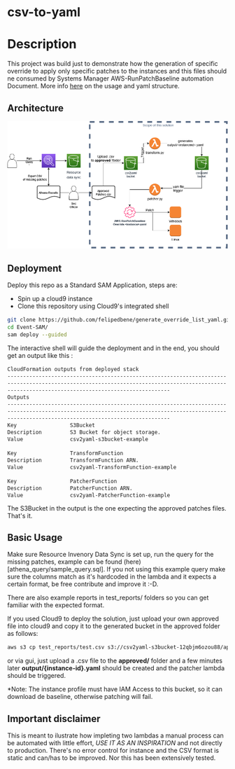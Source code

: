 # csv-to-yaml
# Description
This project was build just to demonstrate how the generation of specific override to apply only specific patches to the instances and this files should ne consumed by Systems Manager AWS-RunPatchBaseline automation Document. 
More info [here](https://docs.aws.amazon.com/systems-manager/latest/userguide/override-list-scenario.html) on the usage and yaml structure.

## Architecture

![Architecture](images/csv2yaml-patcher.drawio.png)

## Deployment

Deploy this repo as a Standard SAM Application, steps are:

- Spin up a cloud9 instance
- Clone this repository using Cloud9's integrated shell

```bash
git clone https://github.com/felipedbene/generate_override_list_yaml.git
cd Event-SAM/
sam deploy --guided
```
The interactive shell will guide the deployment and in the end, you should get an output like this :
 
```
CloudFormation outputs from deployed stack
------------------------------------------------------------------------------------------------------------------------------------------------------------------------------------------------
Outputs                                                                                                                                                                                        
------------------------------------------------------------------------------------------------------------------------------------------------------------------------------------------------
Key                 S3Bucket                                                                                                                                                                   
Description         S3 Bucket for object storage.                                                                                                                                              
Value               csv2yaml-s3bucket-example                                                                                                                                            

Key                 TransformFunction                                                                                                                                                          
Description         TransformFunction ARN.                                                                                                                                                     
Value               csv2yaml-TransformFunction-example                                                                                                                                    

Key                 PatcherFunction                                                                                                                                                            
Description         PatcherFunction ARN.                                                                                                                                                       
Value               csv2yaml-PatcherFunction-example  
```

The S3Bucket in the output is the one expecting the approved patches files. That's it.


## Basic Usage 

Make sure Resource Invenory Data Sync is set up, run the query for the missing patches, example can be found (here)[athena_query/sample_query.sql]. 
If you not using this example query make sure the columns match as it's hardcoded in the lambda and it expects a certain format, be free contribute and improve it :-D.


There are also example reports in test_reports/ folders so you can get familiar with the expected format.

If you used Cloud9 to deploy the solution, just upload your own approved file into cloud9 and copy it to the generated bucket in the approved folder as follows:

```bash
aws s3 cp test_reports/test.csv s3://csv2yaml-s3bucket-12qbjm6ozou88/approved/sample.csv
```

or via gui, just upload a .csv file to the **approved/** folder and a few minutes later **output/{instance-id}.yaml** should be created and the patcher lambda should be triggered.

*Note: The instance profile must have IAM Access to this bucket, so it can download de baseline, otherwise patching will fail.

## Important disclaimer

This is meant to ilustrate how impleting two lambdas a manual process can be automated with little effort, *USE IT AS AN INSPIRATION* and not directly to production.
There's no error control for instance and the CSV format is static and can/has to be improved. Nor this has been extensively tested.